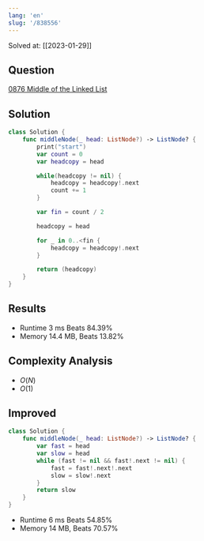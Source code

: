 ```yaml
---
lang: 'en'
slug: '/838556'
---
```


Solved at: [[2023-01-29]]

## Question

[0876 Middle of the Linked List](https://leetcode.com/problems/middle-of-the-linked-list)

## Solution

```swift
class Solution {
    func middleNode(_ head: ListNode?) -> ListNode? {
        print("start")
        var count = 0
        var headcopy = head

        while(headcopy != nil) {
            headcopy = headcopy!.next
            count += 1
        }

        var fin = count / 2

        headcopy = head

        for _ in 0..<fin {
            headcopy = headcopy!.next
        }

        return (headcopy)
    }
}
```

## Results

- Runtime 3 ms Beats 84.39%
- Memory 14.4 MB, Beats 13.82%

## Complexity Analysis

- $O(N)$
- $O(1)$

## Improved

```swift
class Solution {
    func middleNode(_ head: ListNode?) -> ListNode? {
        var fast = head
        var slow = head
        while (fast != nil && fast!.next != nil) {
            fast = fast!.next!.next
            slow = slow!.next
        }
        return slow
    }
}
```

- Runtime 6 ms Beats 54.85%
- Memory 14 MB, Beats 70.57%
